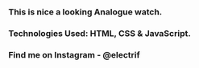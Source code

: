 ### This is nice a looking Analogue watch.

### Technologies Used: HTML, CSS & JavaScript.

### Find me on Instagram - @electrif
